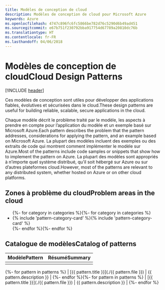 ```yaml
---
title: Modèles de conception de cloud
description: Modèles de conception de cloud pour Microsoft Azure
keywords: Azure
ms.openlocfilehash: 4747c896fc6fc5866be782d76c5290d6b49ad451
ms.sourcegitcommit: e67b751f230792bba917754d67789a20810dc76b
ms.translationtype: HT
ms.contentlocale: fr-FR
ms.lasthandoff: 04/06/2018
---
```

# <a name="cloud-design-patterns"></a><span data-ttu-id="6bfae-104">Modèles de conception de cloud</span><span class="sxs-lookup"><span data-stu-id="6bfae-104">Cloud Design Patterns</span></span>

[!INCLUDE [header](../../_includes/header.md)]

<span data-ttu-id="6bfae-105">Ces modèles de conception sont utiles pour développer des applications fiables, évolutives et sécurisées dans le cloud.</span><span class="sxs-lookup"><span data-stu-id="6bfae-105">These design patterns are useful for building reliable, scalable, secure applications in the cloud.</span></span>

<span data-ttu-id="6bfae-106">Chaque modèle décrit le problème traité par le modèle, les aspects à prendre en compte pour l’application du modèle et un exemple basé sur Microsoft Azure.</span><span class="sxs-lookup"><span data-stu-id="6bfae-106">Each pattern describes the problem that the pattern addresses, considerations for applying the pattern, and an example based on Microsoft Azure.</span></span> <span data-ttu-id="6bfae-107">La plupart des modèles incluent des exemples ou des extraits de code qui montrent comment implémenter le modèle sur Azure.</span><span class="sxs-lookup"><span data-stu-id="6bfae-107">Most of the patterns include code samples or snippets that show how to implement the pattern on Azure.</span></span> <span data-ttu-id="6bfae-108">La plupart des modèles sont appropriés à n’importe quel système distribué, qu’il soit hébergé sur Azure ou sur d’autres plateformes cloud.</span><span class="sxs-lookup"><span data-stu-id="6bfae-108">However, most of the patterns are relevant to any distributed system, whether hosted on Azure or on other cloud platforms.</span></span>

## <a name="problem-areas-in-the-cloud"></a><span data-ttu-id="6bfae-109">Zones à problème du cloud</span><span class="sxs-lookup"><span data-stu-id="6bfae-109">Problem areas in the cloud</span></span>

<ul id="categories" class="panel">
<span data-ttu-id="6bfae-110">{%- for category in categories %}</span><span class="sxs-lookup"><span data-stu-id="6bfae-110">{%- for category in categories %}</span></span>
    <li>
    <span data-ttu-id="6bfae-111">{% include ’pattern-category-card’ %}</span><span class="sxs-lookup"><span data-stu-id="6bfae-111">{% include 'pattern-category-card' %}</span></span>
    </li>
<span data-ttu-id="6bfae-112">{%- endfor %}</span><span class="sxs-lookup"><span data-stu-id="6bfae-112">{%- endfor %}</span></span>
</ul>

## <a name="catalog-of-patterns"></a><span data-ttu-id="6bfae-113">Catalogue de modèles</span><span class="sxs-lookup"><span data-stu-id="6bfae-113">Catalog of patterns</span></span>

| <span data-ttu-id="6bfae-114">Modèle</span><span class="sxs-lookup"><span data-stu-id="6bfae-114">Pattern</span></span> | <span data-ttu-id="6bfae-115">Résumé</span><span class="sxs-lookup"><span data-stu-id="6bfae-115">Summary</span></span> |
|---------|---------|
|         |         |

<span data-ttu-id="6bfae-116">{%- for pattern in patterns %} | [{{ pattern.title }}](./{{ pattern.file }}) | {{ pattern.description }} | {%- endfor %}</span><span class="sxs-lookup"><span data-stu-id="6bfae-116">{%- for pattern in patterns %} | [{{ pattern.title }}](./{{ pattern.file }}) | {{ pattern.description }} | {%- endfor %}</span></span>
